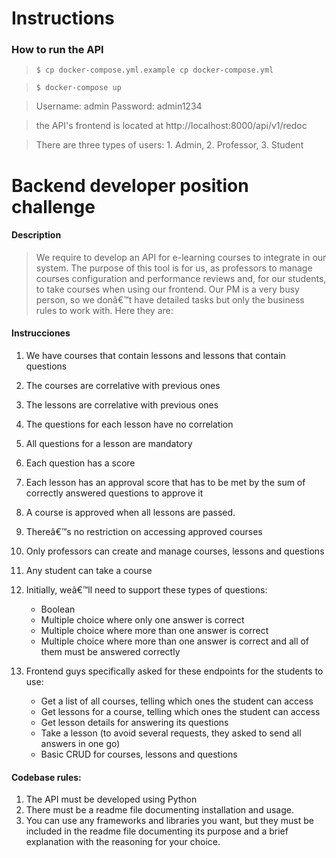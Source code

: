 # Instructions 

### How to run the API 
>  `$ cp docker-compose.yml.example cp docker-compose.yml` 

>  `$ docker-compose up`

> Username: admin Password: admin1234 

> the API's frontend is located at http://localhost:8000/api/v1/redoc

> There are three types of users: 1. Admin, 2. Professor, 3. Student 

# Backend developer position challenge

#### Description
> We require to develop an API for e-learning courses to integrate in our system. The purpose of this tool is for us, as professors to manage courses configuration and performance reviews and, for our students, to take courses when using our frontend. Our PM is a very busy person, so we donâ€™t have detailed tasks but only the business rules to work with. Here they are:
>

#### Instrucciones


1.    We have courses that contain lessons and lessons that contain questions

2.    The courses are correlative with previous ones

3.    The lessons are correlative with previous ones

4.    The questions for each lesson have no correlation

5.    All questions for a lesson are mandatory

6.    Each question has a score

7.    Each lesson has an approval score that has to be met by the sum of correctly answered questions to approve it

8.    A course is approved when all lessons are passed.

9.    Thereâ€™s no restriction on accessing approved courses

10.    Only professors can create and manage courses, lessons and questions

11.    Any student can take a course

12. Initially, weâ€™ll need to support these types of questions:
	* Boolean
	* Multiple choice where only one answer is correct
	* Multiple choice where more than one answer is correct
	* Multiple choice where more than one answer is correct and all of them must be answered correctly

13. Frontend guys specifically asked for these endpoints for the students to use:

	* Get a list of all courses, telling which ones the student can access
	* Get lessons for a course, telling which ones the student can access
	* Get lesson details for answering its questions
	* Take a lesson (to avoid several requests, they asked to send all answers in one go)
	* Basic CRUD for courses, lessons and questions

#### Codebase rules:

1.    The API must be developed using Python
2.    There must be a readme file documenting installation and usage.
3.    You can use any frameworks and libraries you want, but they must be included in the readme file documenting its purpose and a brief explanation with the reasoning for your choice.

